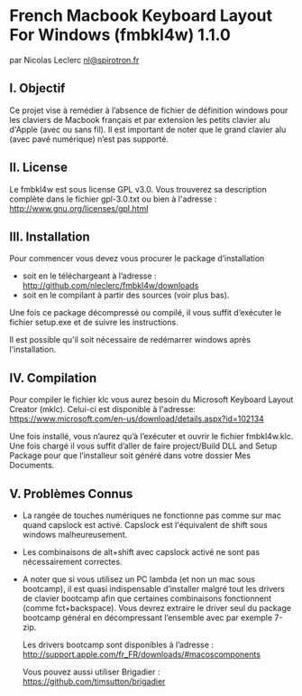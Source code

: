 # French Macbook Keyboard Layout For Windows (fmbkl4w) 1.1.0
par Nicolas Leclerc <nl@spirotron.fr>

## I. Objectif

Ce projet vise à remédier à l’absence de fichier de définition windows pour les claviers
de Macbook français et par extension les petits clavier alu d'Apple (avec ou sans fil).
Il est important de noter que le grand clavier alu (avec pavé numérique) n’est pas supporté.

## II. License

Le fmbkl4w est sous license GPL v3.0.
Vous trouverez sa description complète dans le fichier gpl-3.0.txt ou bien à l'adresse :
http://www.gnu.org/licenses/gpl.html

## III. Installation

Pour commencer vous devez vous procurer le package d’installation

- soit en le téléchargeant à l’adresse : http://github.com/nleclerc/fmbkl4w/downloads
- soit en le compilant à partir des sources (voir plus bas).

Une fois ce package décompressé ou compilé, il vous suffit d’exécuter le fichier setup.exe
et de suivre les instructions.

Il est possible qu'il soit nécessaire de redémarrer windows après l'installation.

## IV. Compilation

Pour compiler le fichier klc vous aurez besoin du Microsoft Keyboard Layout Creator (mklc).
Celui-ci est disponible à l'adresse:
https://www.microsoft.com/en-us/download/details.aspx?id=102134

Une fois installé, vous n’aurez qu’à l’exécuter et ouvrir le fichier fmbkl4w.klc.
Une fois chargé il vous suffit d’aller de faire project/Build DLL and Setup Package
pour que l’installeur soit généré dans votre dossier Mes Documents.

## V. Problèmes Connus

- La rangée de touches numériques ne fonctionne pas comme sur mac quand capslock est activé. Capslock est l'équivalent de shift sous windows malheureusement.

- Les combinaisons de alt+shift avec capslock activé ne sont pas nécessairement correctes.

- A noter que si vous utilisez un PC lambda (et non un mac sous bootcamp), il est quasi indispensable
  d’installer malgré tout les drivers de clavier bootcamp afin que certaines combinaisons fonctionnent
  (comme fct+backspace). Vous devrez extraire le driver seul du package bootcamp général en décompressant
  l’ensemble avec par exemple 7-zip.

  Les drivers bootcamp sont disponibles à l’adresse : http://support.apple.com/fr_FR/downloads/#macoscomponents

  Vous pouvez aussi utiliser Brigadier : https://github.com/timsutton/brigadier
